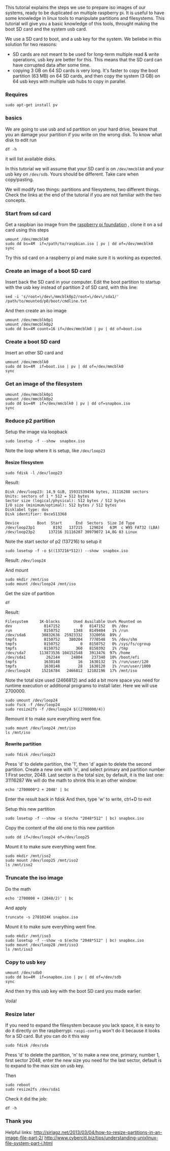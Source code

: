This tutorial explains the steps we use to prepare iso images of our systems, ready to be duplicated on multiple raspberry pi.
It is useful to have some knowledge in linux tools to manipulate partitions and filesystems.
This tutorial will give you a basic knowledge of this tools, throught making the boot SD card and the system usb card.

We use a SD card to boot, and a usb key for the system.
We beliebe in this solution for two reasons:
* SD cards are not meant to be used for long-term multiple read & write operations, usb key are better for this. This means that the SD card can have corrupted data after some time.
* copying 3 GB on 64 SD cards is very long. It's faster to copy the boot partition (63 MB) on 64 SD cards, and then copy the system (3 GB) on 64 usb keys with multiple usb hubs to copy in parallel.

### Requires

`sudo apt-get install pv`

### basics

We are going to use usb and sd partition on your hard drive, beware that you an damage your partition if you write on the wrong disk.
To know what disk to edit run

```
df -h
```

it will list available disks.

In this tutorial we will assume that your SD card is on `/dev/mmcblk0` and your usb key on `/dev/sdb`.
Yours should be different. Take care when copy/pasting.


We will modify two things: partitions and filesystems, two different things. Check the links at the end of the tutorial if you are not familiar with the two concepts.

### Start from sd card

Get a raspbian iso image from the [raspberry pi foundation](https://www.raspberrypi.org/downloads/) , clone it on a sd card using this steps

```
umount /dev/mmcblk0
sudo dd bs=4M  if=/path/to/raspbian.iso | pv | dd of=/dev/mmcblk0
sync
```

Try this sd card on a raspberry pi and make sure it is working as expected.

### Create an image of a boot SD card

Insert back the SD card in your computer.
Edit the boot partition to startup with the usb key instead of partition 2 of SD card, with this line:
```
sed -i 's/root=\/dev\/mmcblk0p2/root=\/dev\/sda1/' /path/to/mounted/p0/boot/cmdline.txt
```

And then create an iso image

```
umount /dev/mmcblk0p1
umount /dev/mmcblk0p2
sudo dd bs=4M count=16 if=/dev/mmcblk0 | pv | dd of=boot.iso
```

### Create a boot SD card

Insert an other SD card and

```
umount /dev/mmcblk0
sudo dd bs=4M  if=boot.iso | pv | dd of=/dev/mmcblk0
sync
```

### Get an image of the filesystem

```
umount /dev/mmcblk0p1
umount /dev/mmcblk0p2
sudo dd bs=4M  if=/dev/mmcblk0 | pv | dd of=snapbox.iso
sync
```

### Reduce p2 partition

Setup the image via loopback

```
sudo losetup -f --show  snapbox.iso
```

Note the loop where it is setup, like `/dev/loop23`


#### Resize filesystem

```
sudo fdisk -l /dev/loop23
```

Result:
```
Disk /dev/loop23: 14,9 GiB, 15931539456 bytes, 31116288 sectors
Units: sectors of 1 * 512 = 512 bytes
Sector size (logical/physical): 512 bytes / 512 bytes
I/O size (minimum/optimal): 512 bytes / 512 bytes
Disklabel type: dos
Disk identifier: 0xce513368

Device        Boot  Start      End  Sectors  Size Id Type
/dev/loop23p1        8192   137215   129024   63M  c W95 FAT32 (LBA)
/dev/loop23p2      137216 31116287 30979072 14,8G 83 Linux

```

Note the start sector of p2 (137216) to setup it

```
sudo losetup -f -o $((137216*512)) --show  snapbox.iso
```
Result: `/dev/loop24`

And mount

```
sudo mkdir /mnt/iso
sudo mount /dev/loop24 /mnt/iso
```

Get the size of partition

```
df
```

Result:
```
Filesystem     1K-blocks      Used Available Use% Mounted on
dev              8147152         0   8147152   0% /dev
run              8150752      1348   8149404   1% /run
/dev/sda6       30832636  25923332   3320056  89% /
tmpfs            8150752    380204   7770548   5% /dev/shm
tmpfs            8150752         0   8150752   0% /sys/fs/cgroup
tmpfs            8150752       360   8150392   1% /tmp
/dev/sda7      113873536 104152548   3913476  97% /home
/dev/sda1         262144     24804    237340  10% /boot/efi
tmpfs            1630148        16   1630132   1% /run/user/120
tmpfs            1630148        28   1630120   1% /run/user/1000
/dev/loop24     15216784   2466812  12102196  17% /mnt/iso
```

Note the total size used (2466812) and add a bit more space you need for runtime execution or additional programs to install later. Here we will use 2700000.

```
sudo umount /dev/loop24
sudo fsck -f /dev/loop24
sudo resize2fs -f /dev/loop24 $((2700000/4))
```

Remount it to make sure everything went fine.
```
sudo mount /dev/loop24 /mnt/iso
ls /mnt/iso
```

#### Rewrite partition

```
sudo fdisk /dev/loop23
```
Press 'd' to delete partition, the '1', then 'd' again to delete the second partition.
Create a new one with 'n', and select primary and partition number 1
First sector, 2048.
Last sector is the total size, by default, it is the last one: 31116287
We will do the math to shrink this in an other window:

```
echo '2700000*2 + 2048' | bc
```

Enter the result back in fdisk
And then, type 'w' to write, ctrl+D to exit

Setup this new partition
```
sudo losetup -f --show -o $(echo "2048*512" | bc) snapbox.iso
```

Copy the content of the old one to this new partition

```
sudo dd if=/dev/loop24 of=/dev/loop25
```

Mount it to make sure everything went fine.
```
sudo mkdir /mnt/iso2
sudo mount /dev/loop25 /mnt/iso2
ls /mnt/iso2
```

### Truncate the iso image

Do the math
```
echo '2700000 + (2048/2)' | bc 
```

And apply

```
truncate -s 2701024K snapbox.iso
```

Mount it to make sure everything went fine.

```
sudo mkdir /mnt/iso3
sudo losetup -f --show -o $(echo "2048*512" | bc) snapbox.iso
sudo mount /dev/loop28 /mnt/iso3
ls /mnt/iso3
```

### Copy to usb key


```
umount /dev/sdb0
sudo dd bs=4M  if=snapbox.iso | pv | dd of=/dev/sdb
sync
```

And then try this usb key with the boot SD card you made earlier.

Voilà!

### Resize later

If you need to expand the filesystem because you lack space, it is easy to do it directly on the raspberrypi. `raspi-config` won't do it because it looks for a SD card. But you can do it this way

```
sudo fdisk /dev/sda 
```
Press 'd' to delete the partition, 'n' to make a new one, primary, number 1, first sector 2048, enter the new size you need for the last sector, default is to expand to the max size on usb key.

Then

```
sudo reboot
sudo resize2fs /dev/sda1
```
Check it did the job: 

```
df -h
```

### Thank you

Helpful links:
http://sirlagz.net/2013/03/04/how-to-resize-partitions-in-an-image-file-part-2/
http://www.cyberciti.biz/tips/understanding-unixlinux-file-system-part-i.html
